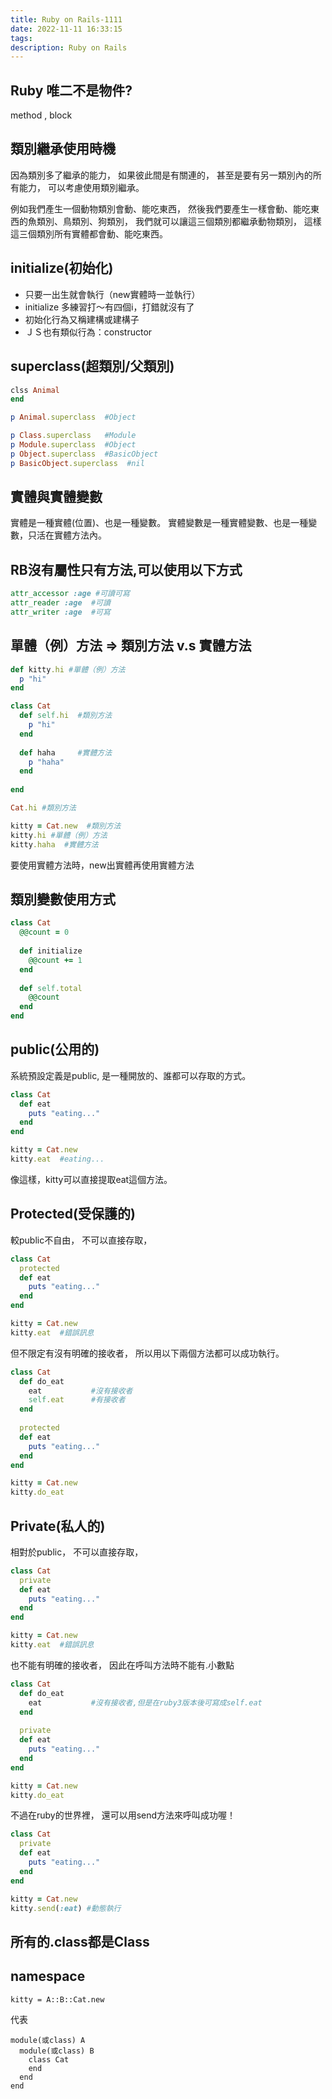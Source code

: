 ```yaml
---
title: Ruby on Rails-1111
date: 2022-11-11 16:33:15
tags: 
description: Ruby on Rails
---
```


## Ruby 唯二不是物件?
method , block

## 類別繼承使用時機

因為類別多了繼承的能力，
如果彼此間是有關連的，
甚至是要有另一類別內的所有能力，
可以考慮使用類別繼承。

例如我們產生一個動物類別會動、能吃東西，
然後我們要產生一樣會動、能吃東西的魚類別、鳥類別、狗類別，
我們就可以讓這三個類別都繼承動物類別，
這樣這三個類別所有實體都會動、能吃東西。

## initialize(初始化)

* 只要一出生就會執行（new實體時一並執行）
* initialize 多練習打～有四個i，打錯就沒有了
* 初始化行為又稱建構或建構子
* ＪＳ也有類似行為：constructor

## superclass(超類別/父類別)

```ruby
clss Animal
end

p Animal.superclass  #Object

p Class.superclass   #Module
p Module.superclass  #Object
p Object.superclass  #BasicObject
p BasicObject.superclass  #nil
```

## 實體與實體變數

實體是一種實體(位置)、也是一種變數。
實體變數是一種實體變數、也是一種變數，只活在實體方法內。

## RB沒有屬性只有方法,可以使用以下方式

```ruby
attr_accessor :age #可讀可寫
attr_reader :age  #可讀
attr_writer :age  #可寫

```

## 單體（例）方法 => 類別方法 v.s 實體方法

```ruby
def kitty.hi #單體（例）方法
  p "hi"
end

class Cat
  def self.hi  #類別方法
    p "hi"
  end
  
  def haha     #實體方法
    p "haha"
  end
  
end

Cat.hi #類別方法

kitty = Cat.new  #類別方法
kitty.hi #單體（例）方法
kitty.haha  #實體方法

```
要使用實體方法時，new出實體再使用實體方法

## 類別變數使用方式

```ruby
class Cat
  @@count = 0
  
  def initialize
    @@count += 1
  end
  
  def self.total
    @@count
  end
end

```

## public(公用的)

系統預設定義是public,
是一種開放的、誰都可以存取的方式。
```ruby
class Cat
  def eat
    puts "eating..."
  end
end

kitty = Cat.new
kitty.eat  #eating...
```
像這樣，kitty可以直接提取eat這個方法。

## Protected(受保護的)

較public不自由，
不可以直接存取，
```ruby
class Cat
  protected
  def eat
    puts "eating..."
  end
end

kitty = Cat.new
kitty.eat  #錯誤訊息
```
但不限定有沒有明確的接收者，
所以用以下兩個方法都可以成功執行。
```ruby
class Cat
  def do_eat
    eat           #沒有接收者
    self.eat      #有接收者
  end
  
  protected
  def eat
    puts "eating..."
  end
end

kitty = Cat.new
kitty.do_eat 
```

##  Private(私人的)

相對於public，
不可以直接存取，
```ruby
class Cat
  private
  def eat
    puts "eating..."
  end
end

kitty = Cat.new
kitty.eat  #錯誤訊息
```
也不能有明確的接收者，
因此在呼叫方法時不能有.小數點
```ruby
class Cat
  def do_eat
    eat           #沒有接收者,但是在ruby3版本後可寫成self.eat
  end
  
  private
  def eat
    puts "eating..."
  end
end

kitty = Cat.new
kitty.do_eat 
```

不過在ruby的世界裡，
還可以用send方法來呼叫成功喔！
```ruby
class Cat
  private
  def eat
    puts "eating..."
  end
end

kitty = Cat.new
kitty.send(:eat) #動態執行
```

## 所有的.class都是Class


## namespace

```
kitty = A::B::Cat.new
```
代表
```
module(或class) A
  module(或class) B
    class Cat
    end
  end
end
```